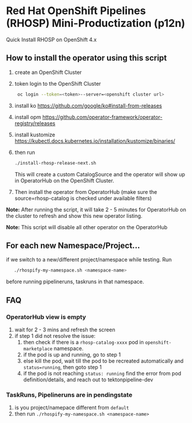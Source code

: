 # Red Hat OpenShift Pipelines (RHOSP) Mini-Productization (p12n)

Quick Install RHOSP on OpenShift 4.x

## How to install the operator using this script


1. create an OpenShift Cluster
2. token login to the OpenShift Cluster
   ```bash
    oc login --token=<token>--server=<openshift cluster url>
    ```
3. install ko https://github.com/google/ko#install-from-releases
4. install opm https://github.com/operator-framework/operator-registry/releases
5. install kustomize https://kubectl.docs.kubernetes.io/installation/kustomize/binaries/
6. then run
   ```bash
   ./install-rhosp-release-next.sh
   ```
   
   This will create a custom CatalogSource and the operator will show up in OperatorHub on the OpenShift Cluster.
7. Then install the operator from OperatorHub (make sure the source=rhosp-catalog is checked under available filters)

**Note:** After running the script, it will take 2 - 5 minutes for OperatorHub on the cluster to refresh
and show this new operator listing.

**Note:** This script will disable all other operator on the OperatorHub

## For each new Namespace/Project...

if we switch to a new/different project/namespace while testing.
Run
```bash
   ./rhospify-my-namespace.sh <namespace-name>
```
before running pipelineruns, taskruns in that namespace.

## FAQ

### OperatorHub view is empty

1. wait for 2 - 3 mins and refresh the screen
2. if step 1 did not resolve the issue:
   1. then check if there is a `rhosp-catalog-xxxx` pod in `openshift-marketplace` namespace.
   2. if the pod is up and running, go to step 1
   3. else kill the pod, wait till the pod to be recreated automatically and `status=running`, then goto step 1
   4. if the pod is not reaching `status: running` find the error from pod definition/details, and reach out to tektonpipeline-dev

### TaskRuns, Pipelineruns are in pendingstate

1. is you project/namepace different from `default`
2. then run `./rhospify-my-namespace.sh <namespace-name>`

